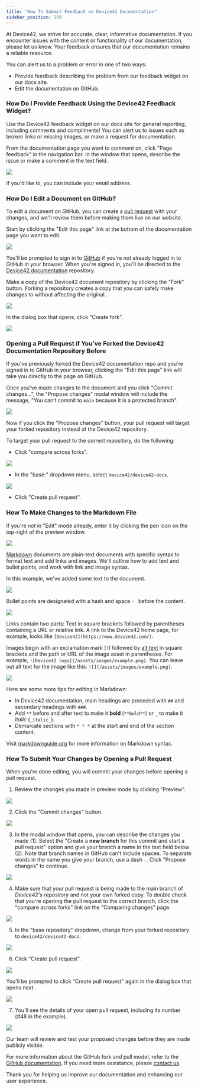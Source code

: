 ```yaml
---
title: "How To Submit Feedback on Device42 Documentation"
sidebar_position: 100
---
```


At Device42, we strive for accurate, clear, informative documentation. If you encounter issues with the content or functionality of our documentation, please let us know. Your feedback ensures that our documentation remains a reliable resource.

You can alert us to a problem or error in one of two ways:
- Provide feedback describing the problem from our feedback widget on our docs site.
- Edit the documentation on GitHub.

### How Do I Provide Feedback Using the Device42 Feedback Widget?

Use the Device42 feedback widget on our docs site for general reporting, including comments and compliments! You can alert us to issues such as broken links or missing images, or make a request for documentation.

From the documentation page you want to comment on, click "Page feedback" in the navigation bar. In the window that opens, describe the issue or make a comment in the text field.

![](/assets/images/feedback_open_widget.png)

If you'd like to, you can include your email address.

### How Do I Edit a Document on GitHub?

To edit a document on GitHub, you can create a [pull request](https://docs.github.com/en/pull-requests/collaborating-with-pull-requests/proposing-changes-to-your-work-with-pull-requests/creating-a-pull-request-from-a-fork) with your changes, and we'll review them before making them live on our website.

Start by clicking the "Edit this page" link at the bottom of the documentation page you want to edit.

![](/assets/images/feedback_editing_link.png)

You'll be prompted to sign in to [GitHub](https://github.com/login) if you're not already logged in to GitHub in your browser. When you're signed in, you'll be directed to the [Device42 documentation](https://github.com/device42/device42-docs) repository. 

Make a copy of the Device42 document repository by clicking the "Fork" button. Forking a repository creates a copy that you can safely make changes to without affecting the original.

![](/assets/images/feedback_fork_repo.png)

In the dialog box that opens, click "Create fork".

![](/assets/images/feedback_fork_repo_create.png)

### Opening a Pull Request if You’ve Forked the Device42 Documentation Repository Before

If you've previously forked the Device42 documentation repo and you're signed in to GitHub in your browser, clicking the "Edit this page" link will take you directly to the page on GitHub. 

Once you've made changes to the document and you click "Commit changes...", the "Propose changes" modal window will include the message, "You can’t commit to `main` because it is a protected branch". 

![](/assets/images/feedback_existing_repo.png)

Now if you click the "Propose changes" button, your pull request will target your forked repository instead of the Device42 repository.

To target your pull request to the correct repository, do the following:

* Click "compare across forks".

![](/assets/images/feedback_compare_across_forks.png)

* In the "base:" dropdown menu, select `device42/device42-docs`. 

![](/assets/images/feedback_choose_base_repo.png)

* Click "Create pull request".

### How To Make Changes to the Markdown File

If you're not in "Edit" mode already, enter it by clicking the pen icon on the top-right of the preview window.

![](/assets/images/feedback_edit_mode.png)

[Markdown](https://www.markdownguide.org/getting-started/) documents are plain-text documents with specific syntax to format text and add links and images. We'll outline how to add text and bullet points, and work with link and image syntax.

In this example, we've added some text to the document.

![](/assets/images/feedback_text_changes.png)

Bullet points are designated with a hash and space `- ` before the content.

![](/assets/images/feedback_bullet_point.png)

Links contain two parts: Text in square brackets followed by parentheses containing a URL or relative link. A link to the Device42 home page, for example, looks like `[Device42](https://www.device42.com/)`.

Images begin with an exclamation mark (`!`) followed by [alt text](https://www.w3schools.com/tags/att_img_alt.asp) in square brackets and the path or URL of the image asset in parentheses. For example, `![Device42 logo](/assets/images/example.png)`. You can leave out alt text for the image like this: `![](/assets/images/example.png)`.

![](/assets/images/feedback_link_image_example.png)

Here are some more tips for editing in Markdown:

* In Device42 documentation, main headings are preceded with `##` and secondary headings with `###`.
* Add `**` before and after text to make it **bold** (`**bold**`) or `_` to make it _italic_ (`_italic_`).
* Demarcate sections with `* * *` at the start and end of the section content.

Visit [markdownguide.org](https://www.markdownguide.org/cheat-sheet/) for more information on Markdown syntax.

### How To Submit Your Changes by Opening a Pull Request

When you're done editing, you will commit your changes before opening a pull request.

1. Review the changes you made in preview mode by clicking "Preview".

![](/assets/images/feedback_preview_changes.png)

2. Click the "Commit changes" button.

![](/assets/images/feedback_commit_changes.png)

3. In the modal window that opens, you can describe the changes you made (1). Select the "Create a **new branch** for this commit and start a pull request" option and give your branch a name in the text field below (2). Note that branch names in GitHub can't include spaces. To separate words in the name you give your branch, use a dash `-`. Click "Propose changes" to continue.

![](/assets/images/feedback_propose_changes.png)

4. Make sure that your pull request is being made to the main branch of _Device42's repository_ and not your own forked copy. To double check that you're opening the pull request to the correct branch, click the "compare across forks" link on the "Comparing changes" page.

![](/assets/images/feedback_compare_across_forks.png)

5. In the "base repository" dropdown, change from your forked repository to `device42/device42-docs`.

![](/assets/images/feedback_choose_base_repo.png)

6. Click "Create pull request". 

![](/assets/images/feedback_create_pr.png)

You'll be prompted to click "Create pull request" again in the dialog box that opens next. 

![](/assets/images/feedback_create_pr_2.png)

7. You'll see the details of your open pull request, including its number (#48 in the example). 

![](/assets/images/feedback_open_pr.png)

Our team will review and test your proposed changes before they are made publicly visible.

For more information about the GitHub fork and pull model, refer to the [GitHub documentation](https://docs.github.com/en/pull-requests/collaborating-with-pull-requests/getting-started/about-collaborative-development-models). If you need more assistance, please [contact us](https://www.device42.com/contact/).

Thank you for helping us improve our documentation and enhancing our user experience.
